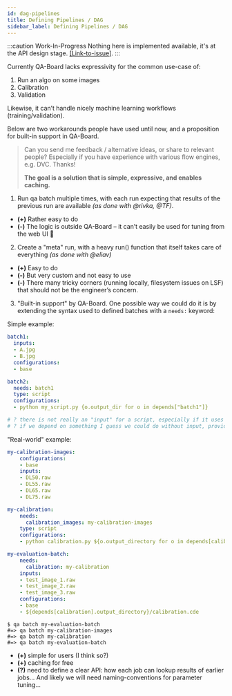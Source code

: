 ```yaml
---
id: dag-pipelines
title: Defining Pipelines / DAG
sidebar_label: Defining Pipelines / DAG
---
```


:::caution Work-In-Progress
Nothing here is implemented available, it's at the API design stage. [[Link-to-issue]](https://github.com/Samsung/qaboard/issues/10).
:::

Currently QA-Board lacks expressivity for the common use-case of:
1. Run an algo on some images
2. Calibration
3. Validation

Likewise, it can’t handle nicely machine learning workflows (training/validation).


Below are two workarounds people have used until now, and a proposition for built-in support in QA-Board.

> Can you send me feedback / alternative ideas, or share to relevant people? Especially if you have experience with various flow engines, e.g. DVC. Thanks!
>
> **The goal is a solution that is simple, expressive, and enables caching.**

1. Run qa batch multiple times, with each run expecting that results of the previous run are available _(as done with @rivka, @TF)_.
  * **(+)** Rather easy to do
  * **(-)** The logic is outside QA-Board – it can’t easily be used for tuning from the web UI 
2. Create a "meta" run, with a heavy run() function that itself takes care of everything  _(as done with @eliav)_
  * **(+)** Easy to do
  * **(-)** But very custom and not easy to use
  * **(-)** There many tricky corners (running locally, filesystem issues on LSF) that should not be the  engineer’s concern.
3. "Built-in support" by QA-Board.
One possible way we could do it is by extending the syntax used to defined batches with a `needs:` keyword:

Simple example:
```yaml
batch1:
  inputs:
  - A.jpg
  - B.jpg
  configurations:
  - base

batch2:
  needs: batch1
  type: script
  configurations:
  - python my_script.py {o.output_dir for o in depends["batch1"]}

# ? there is not really an "input" for a script, especially if it uses "depends"
# ? if we depend on something I guess we could do without input, provide None...
```


"Real-world" example:

```yaml
my-calibration-images:
    configurations:
    - base
    inputs:
    - DL50.raw
    - DL55.raw
    - DL65.raw
    - DL75.raw

my-calibration:
    needs:
      calibration_images: my-calibration-images
    type: script
    configurations:
    - python calibration.py ${o.output_directory for o in depends[calibration_images]}

my-evaluation-batch:
    needs:
      calibration: my-calibration
    inputs:
    - test_image_1.raw
    - test_image_2.raw
    - test_image_3.raw
    configurations:
    - base
    - ${depends[calibration].output_directory}/calibration.cde
```

```shell
$ qa batch my-evaluation-batch
#=> qa batch my-calibration-images
#=> qa batch my-calibration
#=> qa batch my-evaluation-batch
```

- **(+)** simple for users (I think so?)
- **(+)** caching for free
- **(?)** need to define a clear API: how each job can lookup results of earlier jobs… And likely we will need naming-conventions for parameter tuning…

